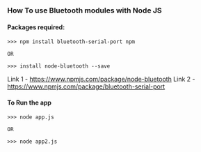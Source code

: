 ### How To use Bluetooth modules with Node JS

#### Packages required:
```
>>> npm install bluetooth-serial-port npm 

OR

>>> install node-bluetooth --save  
```

Link 1 - https://www.npmjs.com/package/node-bluetooth
Link 2 - https://www.npmjs.com/package/bluetooth-serial-port

#### To Run the app
```
>>> node app.js

OR

>>> node app2.js
```
